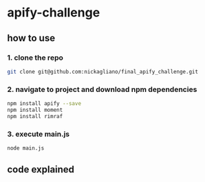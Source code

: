 # apify-challenge

## how to use

### 1. <b> clone the repo </b>

```bash
git clone git@github.com:nickagliano/final_apify_challenge.git
```

### 2. <b>navigate to project and download npm dependencies</b>

```bash
npm install apify --save
npm install moment
npm install rimraf
```

### 3. <b>execute main.js</b>
 
```bash
node main.js
```

## code explained
